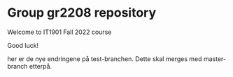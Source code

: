 # Group gr2208 repository

Welcome to IT1901 Fall 2022 course

Good luck!

her er de nye endringene på test-branchen. Dette skal merges med master-branch etterpå.
